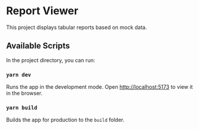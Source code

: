 # Report Viewer

This project displays tabular reports based on mock data.

## Available Scripts

In the project directory, you can run:

### `yarn dev`

Runs the app in the development mode. Open [http://localhost:5173](http://localhost:5173) to view it in the browser.

### `yarn build`

Builds the app for production to the `build` folder.